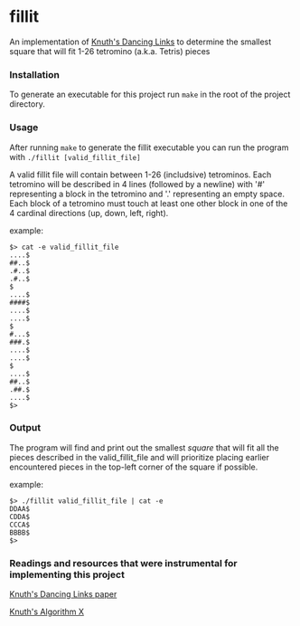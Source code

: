 # fillit
An implementation of [Knuth's Dancing Links](https://en.wikipedia.org/wiki/Dancing_Links) to determine the smallest square that will fit 1-26 tetromino (a.k.a. Tetris) pieces

### Installation
To generate an executable for this project run `make` in the root of the project directory.

### Usage
After running `make` to generate the fillit executable you can run the program with `./fillit [valid_fillit_file]`

A valid fillit file will contain between 1-26 (includsive) tetrominos. Each tetromino will be described in 4 lines (followed by a newline) with '#' representing a block in the tetromino and '.' representing an empty space. Each block of a tetromino must touch at least one other block in one of the 4 cardinal directions (up, down, left, right).

example:

```
$> cat -e valid_fillit_file
....$
##..$
.#..$
.#..$
$
....$
####$
....$
....$
$
#...$
###.$
....$
....$
$
....$
##..$
.##.$
....$
$>
```

### Output
The program will find and print out the smallest *square* that will fit all the pieces described in the valid_fillit_file and will prioritize placing earlier encountered pieces in the top-left corner of the square if possible.

example:

```
$> ./fillit valid_fillit_file | cat -e
DDAA$
CDDA$
CCCA$
BBBB$
$>
```
### Readings and resources that were instrumental for implementing this project

[Knuth's Dancing Links paper](https://arxiv.org/abs/cs/0011047)

[Knuth's Algorithm X](https://en.wikipedia.org/wiki/Knuth%27s_Algorithm_X)
